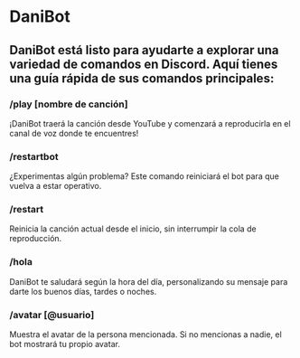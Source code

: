 # DaniBot


## DaniBot está listo para ayudarte a explorar una variedad de comandos en Discord. Aquí tienes una guía rápida de sus comandos principales:

### /play [nombre de canción]
¡DaniBot traerá la canción desde YouTube y comenzará a reproducirla en el canal de voz donde te encuentres!

### /restartbot
¿Experimentas algún problema? Este comando reiniciará el bot para que vuelva a estar operativo.

### /restart
Reinicia la canción actual desde el inicio, sin interrumpir la cola de reproducción.

### /hola
DaniBot te saludará según la hora del día, personalizando su mensaje para darte los buenos días, tardes o noches.

### /avatar [@usuario]
Muestra el avatar de la persona mencionada. Si no mencionas a nadie, el bot mostrará tu propio avatar.

